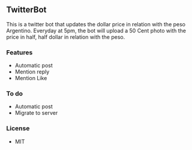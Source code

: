 ## TwitterBot

This is a twitter bot that updates the dollar price in relation with the peso Argentino.
Everyday at 5pm, the bot will upload a 50 Cent photo with the price in half, half dollar in relation with the peso.

### Features
- Automatic post
- Mention reply
- Mention Like

### To do
- Automatic post
- Migrate to server

### License 
* MIT

